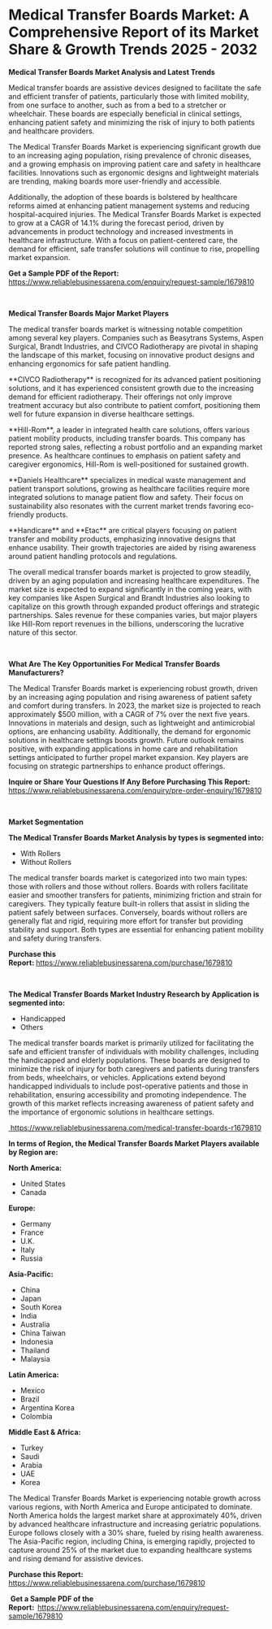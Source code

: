 <p><h1>Medical Transfer Boards Market: A Comprehensive Report of its Market Share & Growth Trends 2025 - 2032</h1></p><p><strong>Medical Transfer Boards Market Analysis and Latest Trends</strong></p>
<p><p>Medical transfer boards are assistive devices designed to facilitate the safe and efficient transfer of patients, particularly those with limited mobility, from one surface to another, such as from a bed to a stretcher or wheelchair. These boards are especially beneficial in clinical settings, enhancing patient safety and minimizing the risk of injury to both patients and healthcare providers.</p><p>The Medical Transfer Boards Market is experiencing significant growth due to an increasing aging population, rising prevalence of chronic diseases, and a growing emphasis on improving patient care and safety in healthcare facilities. Innovations such as ergonomic designs and lightweight materials are trending, making boards more user-friendly and accessible. </p><p>Additionally, the adoption of these boards is bolstered by healthcare reforms aimed at enhancing patient management systems and reducing hospital-acquired injuries. The Medical Transfer Boards Market is expected to grow at a CAGR of 14.1% during the forecast period, driven by advancements in product technology and increased investments in healthcare infrastructure. With a focus on patient-centered care, the demand for efficient, safe transfer solutions will continue to rise, propelling market expansion.</p></p>
<p><strong>Get a Sample PDF of the Report:&nbsp;</strong> <a href="https://www.reliablebusinessarena.com/enquiry/request-sample/1679810?utm_campaign=3181&utm_medium=2&utm_source=Github&utm_content=ia&utm_term=13042025&utm_id=medical-transfer-boards">https://www.reliablebusinessarena.com/enquiry/request-sample/1679810</a></p>
<p>&nbsp;</p>
<p><strong>Medical Transfer Boards Major Market Players</strong></p>
<p><p>The medical transfer boards market is witnessing notable competition among several key players. Companies such as Beasytrans Systems, Aspen Surgical, Brandt Industries, and CIVCO Radiotherapy are pivotal in shaping the landscape of this market, focusing on innovative product designs and enhancing ergonomics for safe patient handling.</p><p>**CIVCO Radiotherapy** is recognized for its advanced patient positioning solutions, and it has experienced consistent growth due to the increasing demand for efficient radiotherapy. Their offerings not only improve treatment accuracy but also contribute to patient comfort, positioning them well for future expansion in diverse healthcare settings.</p><p>**Hill-Rom**, a leader in integrated health care solutions, offers various patient mobility products, including transfer boards. This company has reported strong sales, reflecting a robust portfolio and an expanding market presence. As healthcare continues to emphasis on patient safety and caregiver ergonomics, Hill-Rom is well-positioned for sustained growth.</p><p>**Daniels Healthcare** specializes in medical waste management and patient transport solutions, growing as healthcare facilities require more integrated solutions to manage patient flow and safety. Their focus on sustainability also resonates with the current market trends favoring eco-friendly products.</p><p>**Handicare** and **Etac** are critical players focusing on patient transfer and mobility products, emphasizing innovative designs that enhance usability. Their growth trajectories are aided by rising awareness around patient handling protocols and regulations.</p><p>The overall medical transfer boards market is projected to grow steadily, driven by an aging population and increasing healthcare expenditures. The market size is expected to expand significantly in the coming years, with key companies like Aspen Surgical and Brandt Industries also looking to capitalize on this growth through expanded product offerings and strategic partnerships. Sales revenue for these companies varies, but major players like Hill-Rom report revenues in the billions, underscoring the lucrative nature of this sector.</p></p>
<p>&nbsp;</p>
<p><strong>What Are The Key Opportunities For Medical Transfer Boards Manufacturers?</strong></p>
<p><p>The Medical Transfer Boards market is experiencing robust growth, driven by an increasing aging population and rising awareness of patient safety and comfort during transfers. In 2023, the market size is projected to reach approximately $500 million, with a CAGR of 7% over the next five years. Innovations in materials and design, such as lightweight and antimicrobial options, are enhancing usability. Additionally, the demand for ergonomic solutions in healthcare settings boosts growth. Future outlook remains positive, with expanding applications in home care and rehabilitation settings anticipated to further propel market expansion. Key players are focusing on strategic partnerships to enhance product offerings.</p></p>
<p><strong>Inquire or Share Your Questions If Any Before Purchasing This Report:</strong> <a href="https://www.reliablebusinessarena.com/enquiry/pre-order-enquiry/1679810?utm_campaign=3181&utm_medium=2&utm_source=Github&utm_content=ia&utm_term=13042025&utm_id=medical-transfer-boards">https://www.reliablebusinessarena.com/enquiry/pre-order-enquiry/1679810</a></p>
<p>&nbsp;</p>
<p><strong>Market Segmentation</strong></p>
<p><strong>The Medical Transfer Boards Market Analysis by types is segmented into:</strong></p>
<p><ul><li>With Rollers</li><li>Without Rollers</li></ul></p>
<p><p>The medical transfer boards market is categorized into two main types: those with rollers and those without rollers. Boards with rollers facilitate easier and smoother transfers for patients, minimizing friction and strain for caregivers. They typically feature built-in rollers that assist in sliding the patient safely between surfaces. Conversely, boards without rollers are generally flat and rigid, requiring more effort for transfer but providing stability and support. Both types are essential for enhancing patient mobility and safety during transfers.</p></p>
<p><strong>Purchase this Report:&nbsp;</strong><a href="https://www.reliablebusinessarena.com/purchase/1679810?utm_campaign=3181&utm_medium=2&utm_source=Github&utm_content=ia&utm_term=13042025&utm_id=medical-transfer-boards">https://www.reliablebusinessarena.com/purchase/1679810</a></p>
<p>&nbsp;</p>
<p><strong>The Medical Transfer Boards Market Industry Research by Application is segmented into:</strong></p>
<p><ul><li>Handicapped</li><li>Others</li></ul></p>
<p><p>The medical transfer boards market is primarily utilized for facilitating the safe and efficient transfer of individuals with mobility challenges, including the handicapped and elderly populations. These boards are designed to minimize the risk of injury for both caregivers and patients during transfers from beds, wheelchairs, or vehicles. Applications extend beyond handicapped individuals to include post-operative patients and those in rehabilitation, ensuring accessibility and promoting independence. The growth of this market reflects increasing awareness of patient safety and the importance of ergonomic solutions in healthcare settings.</p></p>
<p><a href="https://www.reliablebusinessarena.com/medical-transfer-boards-r1679810?utm_campaign=3181&utm_medium=2&utm_source=Github&utm_content=ia&utm_term=13042025&utm_id=medical-transfer-boards">&nbsp;https://www.reliablebusinessarena.com/medical-transfer-boards-r1679810</a></p>
<p><strong>In terms of Region, the Medical Transfer Boards Market Players available by Region are:</strong></p>
<p>
    <p> <strong> North America: </strong>
        <ul>
            <li>United States</li>
            <li>Canada</li>
        </ul>
        </p> 
    <p> <strong> Europe: </strong>
        <ul>
            <li>Germany</li>
            <li>France</li>
            <li>U.K.</li>
            <li>Italy</li>
            <li>Russia</li>
        </ul>
        </p> 
    <p> <strong> Asia-Pacific: </strong>
        <ul>
            <li>China</li>
            <li>Japan</li>
            <li>South Korea</li>
            <li>India</li>
            <li>Australia</li>
            <li>China Taiwan</li>
            <li>Indonesia</li>
            <li>Thailand</li>
            <li>Malaysia</li>
        </ul>
        </p> 
    <p> <strong> Latin America: </strong>
        <ul>
            <li>Mexico</li>
            <li>Brazil</li>
            <li>Argentina Korea</li>
            <li>Colombia</li>
        </ul>
        </p> 
    <p> <strong> Middle East & Africa: </strong>
        <ul>
            <li>Turkey</li>
            <li>Saudi</li>
            <li>Arabia</li>
            <li>UAE</li>
            <li>Korea</li>
        </ul>
    </p>
    </p>
<p><p>The Medical Transfer Boards Market is experiencing notable growth across various regions, with North America and Europe anticipated to dominate. North America holds the largest market share at approximately 40%, driven by advanced healthcare infrastructure and increasing geriatric populations. Europe follows closely with a 30% share, fueled by rising health awareness. The Asia-Pacific region, including China, is emerging rapidly, projected to capture around 25% of the market due to expanding healthcare systems and rising demand for assistive devices.</p></p>
<p><strong>Purchase this Report: </strong><a href="https://www.reliablebusinessarena.com/purchase/1679810?utm_campaign=3181&utm_medium=2&utm_source=Github&utm_content=ia&utm_term=13042025&utm_id=medical-transfer-boards">https://www.reliablebusinessarena.com/purchase/1679810</a></p>
<p>&nbsp;<strong>Get a Sample PDF of the Report:&nbsp;&nbsp;</strong><a href="https://www.reliablebusinessarena.com/enquiry/request-sample/1679810?utm_campaign=3181&utm_medium=2&utm_source=Github&utm_content=ia&utm_term=13042025&utm_id=medical-transfer-boards">https://www.reliablebusinessarena.com/enquiry/request-sample/1679810</a></p>
<p><strong></strong></p>
<p><p></p><p></p><p></p></p>